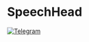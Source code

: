 # SpeechHead



[![Telegram](https://img.shields.io/badge/Telegram-092949?style=for-the-badge&logo=Telegram)](https://t.me/schoutbij_nacht)
